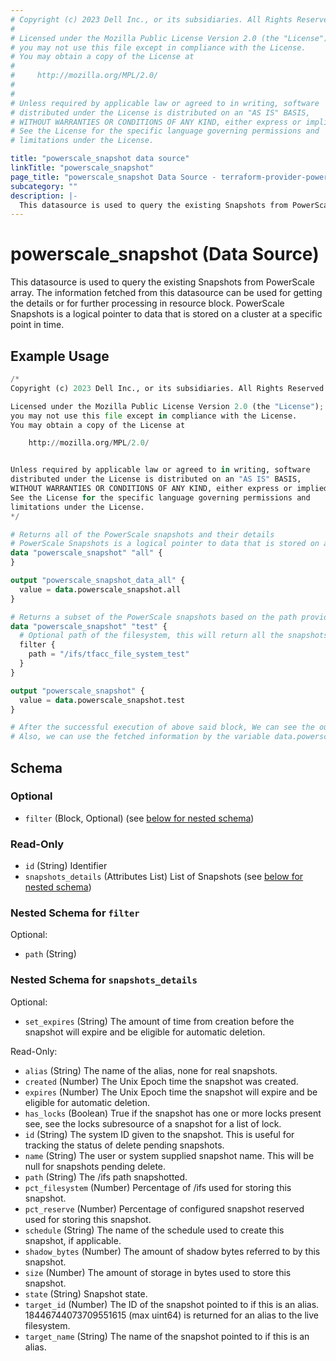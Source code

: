 ```yaml
---
# Copyright (c) 2023 Dell Inc., or its subsidiaries. All Rights Reserved.
#
# Licensed under the Mozilla Public License Version 2.0 (the "License");
# you may not use this file except in compliance with the License.
# You may obtain a copy of the License at
#
#     http://mozilla.org/MPL/2.0/
#
#
# Unless required by applicable law or agreed to in writing, software
# distributed under the License is distributed on an "AS IS" BASIS,
# WITHOUT WARRANTIES OR CONDITIONS OF ANY KIND, either express or implied.
# See the License for the specific language governing permissions and
# limitations under the License.

title: "powerscale_snapshot data source"
linkTitle: "powerscale_snapshot"
page_title: "powerscale_snapshot Data Source - terraform-provider-powerscale"
subcategory: ""
description: |-
  This datasource is used to query the existing Snapshots from PowerScale array. The information fetched from this datasource can be used for getting the details or for further processing in resource block. PowerScale Snapshots is a logical pointer to data that is stored on a cluster at a specific point in time.
---
```


# powerscale_snapshot (Data Source)

This datasource is used to query the existing Snapshots from PowerScale array. The information fetched from this datasource can be used for getting the details or for further processing in resource block. PowerScale Snapshots is a logical pointer to data that is stored on a cluster at a specific point in time.

## Example Usage

```terraform
/*
Copyright (c) 2023 Dell Inc., or its subsidiaries. All Rights Reserved.

Licensed under the Mozilla Public License Version 2.0 (the "License");
you may not use this file except in compliance with the License.
You may obtain a copy of the License at

    http://mozilla.org/MPL/2.0/


Unless required by applicable law or agreed to in writing, software
distributed under the License is distributed on an "AS IS" BASIS,
WITHOUT WARRANTIES OR CONDITIONS OF ANY KIND, either express or implied.
See the License for the specific language governing permissions and
limitations under the License.
*/

# Returns all of the PowerScale snapshots and their details
# PowerScale Snapshots is a logical pointer to data that is stored on a cluster at a specific point in time.
data "powerscale_snapshot" "all" {
}

output "powerscale_snapshot_data_all" {
  value = data.powerscale_snapshot.all
}

# Returns a subset of the PowerScale snapshots based on the path provided in the `paths` filter block and their details
data "powerscale_snapshot" "test" {
  # Optional path of the filesystem, this will return all the snapshots related to that particular path
  filter {
    path = "/ifs/tfacc_file_system_test"
  }
}

output "powerscale_snapshot" {
  value = data.powerscale_snapshot.test
}

# After the successful execution of above said block, We can see the output value by executing 'terraform output' command.
# Also, we can use the fetched information by the variable data.powerscale_snapshot.all
```

<!-- schema generated by tfplugindocs -->
## Schema

### Optional

- `filter` (Block, Optional) (see [below for nested schema](#nestedblock--filter))

### Read-Only

- `id` (String) Identifier
- `snapshots_details` (Attributes List) List of Snapshots (see [below for nested schema](#nestedatt--snapshots_details))

<a id="nestedblock--filter"></a>
### Nested Schema for `filter`

Optional:

- `path` (String)


<a id="nestedatt--snapshots_details"></a>
### Nested Schema for `snapshots_details`

Optional:

- `set_expires` (String) The amount of time from creation before the snapshot will expire and be eligible for automatic deletion.

Read-Only:

- `alias` (String) The name of the alias, none for real snapshots.
- `created` (Number) The Unix Epoch time the snapshot was created.
- `expires` (Number) The Unix Epoch time the snapshot will expire and be eligible for automatic deletion.
- `has_locks` (Boolean) True if the snapshot has one or more locks present see, see the locks subresource of a snapshot for a list of lock.
- `id` (String) The system ID given to the snapshot. This is useful for tracking the status of delete pending snapshots.
- `name` (String) The user or system supplied snapshot name. This will be null for snapshots pending delete.
- `path` (String) The /ifs path snapshotted.
- `pct_filesystem` (Number) Percentage of /ifs used for storing this snapshot.
- `pct_reserve` (Number) Percentage of configured snapshot reserved used for storing this snapshot.
- `schedule` (String) The name of the schedule used to create this snapshot, if applicable.
- `shadow_bytes` (Number) The amount of shadow bytes referred to by this snapshot.
- `size` (Number) The amount of storage in bytes used to store this snapshot.
- `state` (String) Snapshot state.
- `target_id` (Number) The ID of the snapshot pointed to if this is an alias. 18446744073709551615 (max uint64) is returned for an alias to the live filesystem.
- `target_name` (String) The name of the snapshot pointed to if this is an alias.